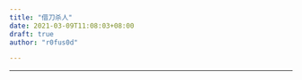 ```yaml
---
title: "借刀杀人"
date: 2021-03-09T11:08:03+08:00
draft: true
author: "r0fus0d"

---
```




<!--more-->

---







